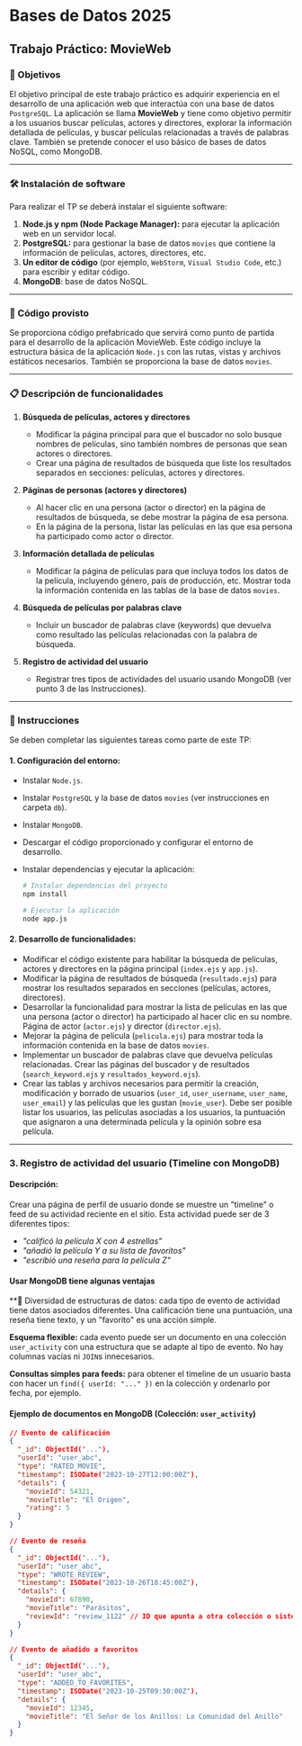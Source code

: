 # Bases de Datos 2025

## Trabajo Práctico: MovieWeb

### 🎯 Objetivos
El objetivo principal de este trabajo práctico es adquirir experiencia en el desarrollo de una aplicación web que interactúa con una base de datos `PostgreSQL`. La aplicación se llama **MovieWeb** y tiene como objetivo permitir a los usuarios buscar películas, actores y directores, explorar la información detallada de películas, y buscar películas relacionadas a través de palabras clave.
También se pretende conocer el uso básico de bases de datos NoSQL, como MongoDB.

---

### 🛠️ Instalación de software
Para realizar el TP se deberá instalar el siguiente software:

1.  **Node.js y npm (Node Package Manager):** para ejecutar la aplicación web en un servidor local.
2.  **PostgreSQL:** para gestionar la base de datos `movies` que contiene la información de películas, actores, directores, etc.
3.  **Un editor de código** (por ejemplo, `WebStorm`, `Visual Studio Code`, etc.) para escribir y editar código.
4.  **MongoDB**: base de datos NoSQL.

---

### 🚀 Código provisto
Se proporciona código prefabricado que servirá como punto de partida para el desarrollo de la aplicación MovieWeb. Este código incluye la estructura básica de la aplicación `Node.js` con las rutas, vistas y archivos estáticos necesarios. También se proporciona la base de datos `movies`.

---

### 📋 Descripción de funcionalidades

1.  **Búsqueda de películas, actores y directores**
    *   Modificar la página principal para que el buscador no solo busque nombres de películas, sino también nombres de personas que sean actores o directores.
    *   Crear una página de resultados de búsqueda que liste los resultados separados en secciones: películas, actores y directores.

2.  **Páginas de personas (actores y directores)**
    *   Al hacer clic en una persona (actor o director) en la página de resultados de búsqueda, se debe mostrar la página de esa persona.
    *   En la página de la persona, listar las películas en las que esa persona ha participado como actor o director.

3.  **Información detallada de películas**
    *   Modificar la página de películas para que incluya todos los datos de la película, incluyendo género, país de producción, etc. Mostrar toda la información contenida en las tablas de la base de datos `movies`.

4.  **Búsqueda de películas por palabras clave**
    *   Incluir un buscador de palabras clave (keywords) que devuelva como resultado las películas relacionadas con la palabra de búsqueda.

5.  **Registro de actividad del usuario**
    * Registrar tres tipos de actividades del usuario usando MongoDB (ver punto 3 de las Instrucciones).

---

### 📝 Instrucciones
Se deben completar las siguientes tareas como parte de este TP:

#### 1. Configuración del entorno:
*   Instalar `Node.js`.
*   Instalar `PostgreSQL` y la base de datos `movies` (ver instrucciones en carpeta `db`).
*   Instalar `MongoDB`.
*   Descargar el código proporcionado y configurar el entorno de desarrollo.
*   Instalar dependencias y ejecutar la aplicación:

    ```bash
    # Instalar dependencias del proyecto
    npm install
    
    # Ejecutar la aplicación
    node app.js
    ```

#### 2. Desarrollo de funcionalidades:
*   Modificar el código existente para habilitar la búsqueda de películas, actores y directores en la página principal (`index.ejs` y `app.js`).
*   Modificar la página de resultados de búsqueda (`resultado.ejs`) para mostrar los resultados separados en secciones (películas, actores, directores).
*   Desarrollar la funcionalidad para mostrar la lista de películas en las que una persona (actor o director) ha participado al hacer clic en su nombre. Página de actor (`actor.ejs`) y director (`director.ejs`).
*   Mejorar la página de película (`pelicula.ejs`) para mostrar toda la información contenida en la base de datos `movies`.
*   Implementar un buscador de palabras clave que devuelva películas relacionadas. Crear las páginas del buscador y de resultados (`search_keyword.ejs` y `resultados_keyword.ejs`).
*   Crear las tablas y archivos necesarios para permitir la creación, modificación y borrado de usuarios (`user_id`, `user_username`, `user_name`, `user_email`) y las películas que les gustan (`movie_user`). Debe ser posible listar los usuarios, las películas asociadas a los usuarios, la puntuación que asignaron a una determinada película y la opinión sobre esa película.

---

### 3. Registro de actividad del usuario (Timeline con MongoDB)

#### Descripción:
Crear una página de perfil de usuario donde se muestre un "timeline" o feed de su actividad reciente en el sitio. Esta actividad puede ser de 3 diferentes tipos:
- *"calificó la película X con 4 estrellas"*
- *"añadió la película Y a su lista de favoritos"*
- *"escribió una reseña para la película Z"*

#### Usar MongoDB tiene algunas ventajas
**	Diversidad de estructuras de datos: cada tipo de evento de actividad tiene datos asociados diferentes. Una calificación tiene una puntuación, una reseña tiene texto, y un "favorito" es una acción simple.

**Esquema flexible:** cada evento puede ser un documento en una colección `user_activity` con una estructura que se adapte al tipo de evento. No hay columnas vacías ni `JOIN`s innecesarios.

**Consultas simples para feeds:** para obtener el timeline de un usuario basta con hacer un `find({ userId: "..." })` en la colección y ordenarlo por fecha, por ejemplo.

#### Ejemplo de documentos en MongoDB (Colección: `user_activity`)

```json
// Evento de calificación
{
  "_id": ObjectId("..."),
  "userId": "user_abc",
  "type": "RATED_MOVIE",
  "timestamp": ISODate("2023-10-27T12:00:00Z"),
  "details": {
    "movieId": 54321,
    "movieTitle": "El Origen",
    "rating": 5
  }
}

// Evento de reseña
{
  "_id": ObjectId("..."),
  "userId": "user_abc",
  "type": "WROTE_REVIEW",
  "timestamp": ISODate("2023-10-26T18:45:00Z"),
  "details": {
    "movieId": 67890,
    "movieTitle": "Parásitos",
    "reviewId": "review_1122" // ID que apunta a otra colección o sistema
  }
}

// Evento de añadido a favoritos
{
  "_id": ObjectId("..."),
  "userId": "user_abc",
  "type": "ADDED_TO_FAVORITES",
  "timestamp": ISODate("2023-10-25T09:30:00Z"),
  "details": {
    "movieId": 12345,
    "movieTitle": "El Señor de los Anillos: La Comunidad del Anillo"
  }
}
```
